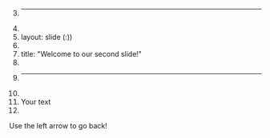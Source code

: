 3.	---
4.	
5.	layout: slide (:))
6.	
7.	title: "Welcome to our second slide!"
8.	
9.	---
10.	
11.	Your text
12.	
Use the left arrow to go back!
